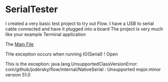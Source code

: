 SerialTester
============
I created a very basic test project to try out Flow. I have a USB to serial cable connected and have it plugged into a board
The project is very much like your example Terminal application

The [Main File](https://github.com/cloverKartik/SerialTester/blob/master/src/main/scala/com/bcd/SerialTester/TesterMain.scala)

THe exception occurs when running 
    IO(Serial) ! Open

This is the exception: 
    java.lang.UnsupportedClassVersionError: com/github/jodersky/flow/internal/NativeSerial : Unsupported major.minor version 51.0

